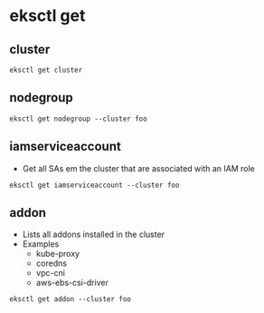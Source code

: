 # eksctl get

## cluster

```shell
eksctl get cluster
```

## nodegroup

```shell
eksctl get nodegroup --cluster foo
```

## iamserviceaccount

- Get all SAs em the cluster that are associated with an IAM role

```shell
eksctl get iamserviceaccount --cluster foo
```

## addon

- Lists all addons installed in the cluster
- Examples
  - kube-proxy
  - coredns
  - vpc-cni
  - aws-ebs-csi-driver

```shell
eksctl get addon --cluster foo
```
